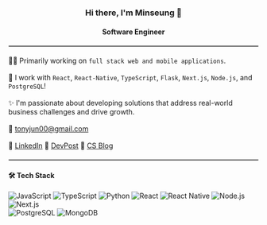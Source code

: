 <div align="center">

<h3>Hi there, I'm Minseung 👋</h3>
<h4>Software Engineer</h4>

</div>

<hr style="border: 0.5px solid #ccc; margin: 1.2rem 0">

👨‍💻 Primarily working on `full stack web and mobile applications`. 
<br><br>
🚀 I work with `React`, `React-Native`, `TypeScript`, `Flask`, `Next.js`, `Node.js`, and `PostgreSQL`!
<br><br>
✨ I'm passionate about developing solutions that address real-world business challenges and drive growth.
<br><br>
📧 [tonyjun00@gmail.com](mailto:tonyjun00@gmail.com)
<br><br>
🔗  [LinkedIn](https://www.linkedin.com/in/minseung-jeon-58ba69287/) 
🔗  [DevPost](https://devpost.com/tonyjun00?ref_content=user-portfolio&ref_feature=portfolio&ref_medium=global-nav)
🔗  [CS Blog](https://medium.com/@tonyjun00)


<hr style="border: 0.5px solid #ccc; margin: 1.2rem 0">

<h4>🛠 Tech Stack</h4>

<div align="left" style="margin: 0.8rem 0">
  <img src="https://img.shields.io/badge/JavaScript-F7DF1E?style=flat&logo=javascript&logoColor=black" alt="JavaScript">
  <img src="https://img.shields.io/badge/TypeScript-3178C6?style=flat&logo=typescript&logoColor=white" alt="TypeScript">
    <img src="https://img.shields.io/badge/Python-3776AB?style=flat&logo=python&logoColor=white" alt="Python">
  <img src="https://img.shields.io/badge/React-20232A?style=flat&logo=react&logoColor=61DAFB" alt="React">
  <img src="https://img.shields.io/badge/React_Native-61DAFB?style=flat&logo=react&logoColor=white" alt="React Native"> <img src="https://img.shields.io/badge/Node.js-339933?style=flat&logo=nodedotjs&logoColor=white" alt="Node.js">
  <img src="https://img.shields.io/badge/Next.js-000000?style=flat&logo=nextdotjs&logoColor=white" alt="Next.js">
  <br>
  <img src="https://img.shields.io/badge/PostgreSQL-336791?style=flat&logo=postgresql&logoColor=white" alt="PostgreSQL">
  <img src="https://img.shields.io/badge/MongoDB-47A248?style=flat&logo=mongodb&logoColor=white" alt="MongoDB">
</div>
